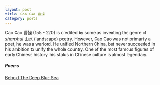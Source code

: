 ```yaml
---
layout: post
title: Cao Cao 曹操
category: poets
---
```


Cao Cao 曹操 (155 - 220) is credited by some as inventing the genre of *shanshui* 山水 (landscape) poetry. However, Cao Cao was not primarily a poet, he was a warlord. He unified Northern China, but never succeeded in his ambition to unify the whole country. One of the most famous figures of early Chinese history, his status in Chinese culture is almost legendary.

##### Poems

[Behold The Deep Blue Sea](/poetry/2023/01/21/behold-the-deep-blue-sea.html)